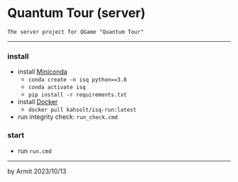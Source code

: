 # Quantum Tour (server)

    The server project for QGame "Quantum Tour"

----

### install

- install [Miniconda](https://docs.conda.io/projects/miniconda/en/latest/)
  - `conda create -n isq python==3.8`
  - `conda activate isq`
  - `pip install -r requirements.txt`
- install [Docker](https://www.docker.com/)
  - `docker pull kahsolt/isq-run:latest`
- run integrity check: `run_check.cmd`

### start

- run `run.cmd`

----
by Armit
2023/10/13
